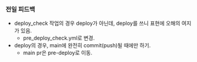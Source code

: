 ### 전일 피드백
- deploy_check 작업의 경우 deploy가 아닌데, deploy를 쓰니 표현에 오해의 여지가 있음.
    - pre_deploy_check.yml로 변경.
- deploy의 경우, main에 완전히 commit(push)될 때에만 하기.
    - main pr은 pre-deploy로 이동.
